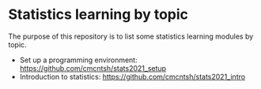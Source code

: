 # Statistics learning by topic

The purpose of this repository is to list some statistics learning modules by topic. 

* Set up a programming environment: https://github.com/cmcntsh/stats2021_setup
* Introduction to statistics: https://github.com/cmcntsh/stats2021_intro
